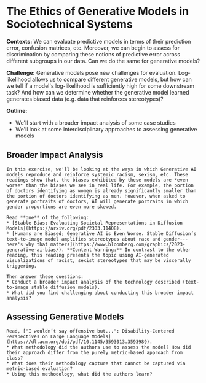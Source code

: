 # The Ethics of Generative Models in Sociotechnical Systems


**Contexts:** We can evaluate predictive models in terms of their prediction error, confusion matrices, etc. Moreover, we can begin to assess for discrimination by comparing these notions of predictive error across different subgroups in our data. Can we do the same for generative models?

**Challenge:** Generative models pose new challenges for evaluation. Log-likelihood allows us to compare different generative models, but how can we tell if a model's log-likelihood is sufficiently high for some downstream task? And how can we determine whether the generative model learned generates biased data (e.g. data that reinforces stereotypes)? 

**Outline:** 
* We'll start with a broader impact analysis of some case studies
* We'll look at some interdisciplinary approaches to assessing generative models



## Broader Impact Analysis

````{admonition} Exercise: Conduct a Broader Impact Analysis
In this exercise, we'll be looking at the ways in which Generative AI models reproduce and reinforce systemic racism, sexism, etc. These readings show that, the biases exhibited by these models are *even worse* than the biases we see in real life. For example, the portion of doctors identifying as women is already significantly smaller than the portion of doctors identifying as men. However, when asked to generate portraits of doctors, AI will generate portraits in which gender proportions are even more skewed. 

Read **one** of the following:
* [Stable Bias: Evaluating Societal Representations in Diffusion Models](https://arxiv.org/pdf/2303.11408).
* [Humans are Biased; Generative AI is Even Worse. Stable Diffusion’s text-to-image model amplifies stereotypes about race and gender---here's why that matters](https://www.bloomberg.com/graphics/2023-generative-ai-bias/). **Content Warning:** In contrast to the other reading, this reading presents the topic using AI-generated visualizations of racist, sexist stereotypes that may be viscerally triggering.

Then answer these questions:
* Conduct a broader impact analysis of the technology described (text-to-image stable diffusion models).
* What did you find challenging about conducting this broader impact analysis?
````


## Assessing Generative Models

````{admonition} Exercise: Qualitative Approaches to Evaluating Generative AI
Read, ["I wouldn’t say offensive but...": Disability-Centered Perspectives on Large Language Models](https://dl.acm.org/doi/pdf/10.1145/3593013.3593989).
* What methodology did the authors use to assess the model? How did their approach differ from the purely metric-based approach from class?
* What does their methodology capture that cannot be captured via metric-based evaluation?
* Using this methodology, what did the authors learn?
````


